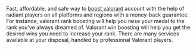 Fast, affordable, and safe way to [boost valorant](https://immortalboost.com/valorant/) account with the help of radiant players on all platforms and regions with a money-back guarantee. For instance, valorant rank boosting will help you raise your medal to the rank you’ve always dreamed of. Valorant win boosting will help you get the desired wins you need to increase your rank.  There are many services available at your disposal, handled by professional Valorant players.

